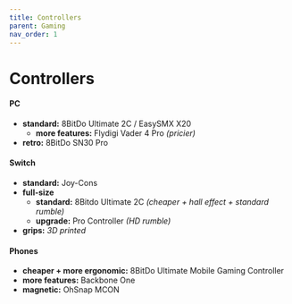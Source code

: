 ```yaml
---
title: Controllers
parent: Gaming
nav_order: 1
---
```

# Controllers

#### PC

- **standard:** 8BitDo Ultimate 2C / EasySMX X20
	- **more features:** Flydigi Vader 4 Pro *(pricier)*
- **retro:** 8BitDo SN30 Pro

#### Switch

- **standard:** Joy-Cons
- **full-size** 
	- **standard:** 8Bitdo Ultimate 2C *(cheaper + hall effect + standard rumble)*
	- **upgrade:** Pro Controller *(HD rumble)*
- **grips:** *3D printed* 

#### Phones

- **cheaper + more ergonomic:** 8BitDo Ultimate Mobile Gaming Controller
- **more features:** Backbone One
- **magnetic:** OhSnap MCON
